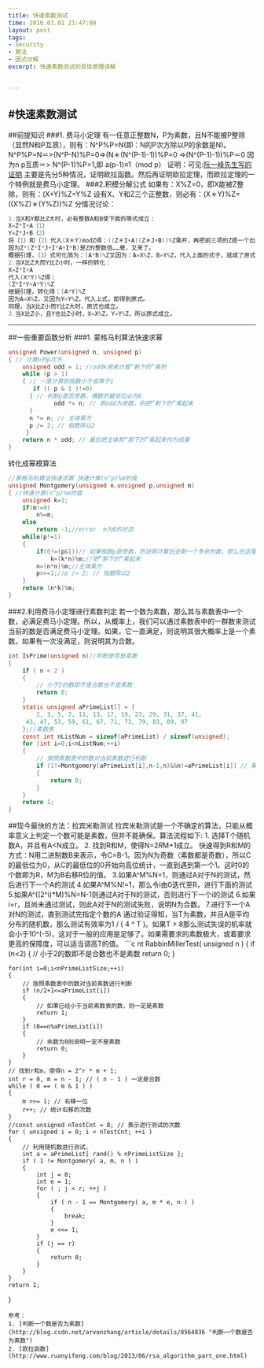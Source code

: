 ```yaml
---
title: 快速素数测试
time: 2016.01.01 21:47:00
layout: post
tags:
- Security
- 算法
- 因式分解
excerpt: 快速素数测试的具体原理讲解


---
```


#快速素数测试
---
##前提知识
###1. 费马小定理
有一任意正整数N，P为素数，且N不能被P整除（显然N和P互质），则有：N^P%P=N(即：N的P次方除以P的余数是N)。
N^P%P=N＝>(N^P-N)%P=0=>(N＊(N^(P-1)-1))%P=0
=>(N^(P-1)-1))%P＝0 因为n p互质＝>
N^(P-1)%P=1,即 a(p-1)≡1（mod p）
证明：可见:[阮一峰先生写的证明](http://www.ruanyifeng.com/blog/2013/06/rsa_algorithm_part_one.html "阮一峰先生写的证明") 主要是先分5种情况，证明欧拉函数。然后再证明欧拉定理，而欧拉定理的一个特例就是费马小定理。
###2.积模分解公式
如果有：X%Z=0，即X能被Z整除，则有：(X+Y)%Z=Y%Z
设有X、Y和Z三个正整数，则必有：(X＊Y)%Z=((X%Z)＊(Y%Z))%Z
分情况讨论：
```c
1.当X和Y都比Z大时，必有整数A和B使下面的等式成立：
X=Z*I+A（1）
Y=Z*J+B（2）
将（1）和（2）代入(X＊Y)modZ得：((Z＊I+A)(Z＊J+B))%Z乘开，再把前三项的Z提一个出来，变形为：(Z*(Z*I*J+I*A+I*B)+A*B)%Z（3）
因为Z*(Z*I*J+I*A+I*B)是Z的整数倍……晕，又来了。
概据引理，（3）式可化简为：(A*B)%Z又因为：A=X%Z，B=Y%Z，代入上面的式子，就成了原式了。
2.当X比Z大而Y比Z小时，一样的转化：
X=Z*I+A
代入(X*Y)%Z得：
(Z*I*Y+A*Y)%Z
根据引理，转化得：(A*Y)%Z
因为A=X%Z，又因为Y=Y%Z，代入上式，即得到原式。
同理，当X比Z小而Y比Z大时，原式也成立。
3.当X比Z小，且Y也比Z小时，X=X%Z，Y=Y%Z，所以原式成立。
```
-----
##一些重要函数分析
###1. 蒙格马利算法快速求幂
```c
unsigned Power(unsigned n, unsigned p) 
{ // 计算n的p次方
    unsigned odd = 1; //oddk用来计算“剩下的”乘积
    while (p > 1)
    { // 一直计算到指数小于或等于1
       if (( p & 1 )!=0)
      { // 判断p是否奇数，偶数的最低位必为0
             odd *= n; // 若odd为奇数，则把“剩下的”乘起来
      }
      n *= n; // 主体乘方
      p /= 2; // 指数除以2
     }
    return n * odd; // 最后把主体和“剩下的”乘起来作为结果
}
```
转化成幂模算法
```c
//蒙格马利算法快速求幂 快速计算(n^p)%m的值
unsigned Montgomery(unsigned n,unsigned p,unsigned m)
{ //快速计算(n^p)%m的值
    unsigned k=1;
    if(m!=0)
        n%=m;
    else
        return -1;//error  m为0的状态
    while(p!=1)
    {
        if(0!=(p&1))// 如果指数p是奇数，则说明计算后会剩一个多余的数，那么在这里把它乘到结果中
            k=(k*n)%m;//把“剩下的”乘起来
        n=(n*n)%m;//主体乘方
        p>>=1;//p /= 2; // 指数除以2
    }
    return (n*k)%m;
}
```
###2.利用费马小定理进行素数判定
若一个数为素数，那么其与素数表中一个数，必满足费马小定理。所以，从概率上，我们可以通过素数表中的一群数来测试当前的数是否满足费马小定理。如果，它一直满足，则说明其很大概率上是一个素数。如果有一次没满足，则说明其为合数。
```c
int IsPrime(unsigned n)//判断是否是素数
{
    if ( n < 2 )
    {
        // 小于2的数即不是合数也不是素数
        return 0;
    }
	static unsigned aPrimeList[] = {
    	2, 3, 5, 7, 11, 13, 17, 19, 23, 29, 31, 37, 41,
   	 43, 47, 53, 59, 61, 67, 71, 73, 79, 83, 89, 97
	};//素数表
    const int nListNum = sizeof(aPrimeList) / sizeof(unsigned);
    for (int i=0;i<nListNum;++i)
    {
        // 按照素数表中的数对当前素数进行判断
        if (1!=Montgomery(aPrimeList[i],n-1,n)&&n!=aPrimeList[i]) // 蒙格马利算法
        {
            return 0;
        }
    }
    return 1;
}
```
##现今最快的方法：拉宾米勒测试
拉宾米勒测试是一个不确定的算法，只能从概率意义上判定一个数可能是素数，但并不能确保。算法流程如下:
       1. 选择T个随机数A，并且有A<N成立。
       2. 找到R和M，使得N=2*R*M+1成立。
       快速得到R和M的方式：N用二进制数B来表示，令C=B-1。因为N为奇数（素数都是奇数），所以C的最低位为0，从C的最低位的0开始向高位统计，一直到遇到第一个1。这时0的个数即为R，M为B右移R位的值。
       3.如果A^M%N=1，则通过A对于N的测试，然后进行下一个A的测试
       4.如果A^M%N!=1，那么令i由0迭代至R，进行下面的测试
       5.如果A^((2^i)*M)%N=N-1则通过A对于N的测试，否则进行下一个i的测试 
       6.如果i=r，且尚未通过测试，则此A对于N的测试失败，说明N为合数。
       7.进行下一个A对N的测试，直到测试完指定个数的A
       通过验证得知，当T为素数，并且A是平均分布的随机数，那么测试有效率为1 / ( 4 ^ T )。如果T > 8那么测试失误的机率就会小于10^(-5)，这对于一般的应用是足够了。如果需要求的素数极大，或着要求更高的保障度，可以适当调高T的值。
	   ```c
nt RabbinMillerTest( unsigned n )
{
    if (n<2)
    {
        // 小于2的数即不是合数也不是素数
        return 0;
    }

    for(int i=0;i<nPrimeListSize;++i)
    {
        // 按照素数表中的数对当前素数进行判断
        if (n/2+1<=aPrimeList[i])
        {
            // 如果已经小于当前素数表的数，则一定是素数
            return 1;
        }
        if (0==n%aPrimeList[i])
        {
            // 余数为0则说明一定不是素数
            return 0;
        }
    }
    // 找到r和m，使得n = 2^r * m + 1;
    int r = 0, m = n - 1; // ( n - 1 ) 一定是合数
    while ( 0 == ( m & 1 ) )
    {
        m >>= 1; // 右移一位
        r++; // 统计右移的次数
    }
    //const unsigned nTestCnt = 8; // 表示进行测试的次数
    for ( unsigned i = 0; i < nTestCnt; ++i )
    {
        // 利用随机数进行测试，
        int a = aPrimeList[ rand() % nPrimeListSize ];
        if ( 1 != Montgomery( a, m, n ) )
        {
            int j = 0;
            int e = 1;
            for ( ; j < r; ++j )
            {
                if ( n - 1 == Montgomery( a, m * e, n ) )
                {
                    break;
                }
                e <<= 1;
            }
            if (j == r)
            {
                return 0;
            }
        }
    }
    return 1;
}

```
参考：
1. [判断一个数是否为素数](http://blog.csdn.net/arvonzhang/article/details/8564836 "判断一个数是否为素数")
2. [欧拉函数](http://www.ruanyifeng.com/blog/2013/06/rsa_algorithm_part_one.html)